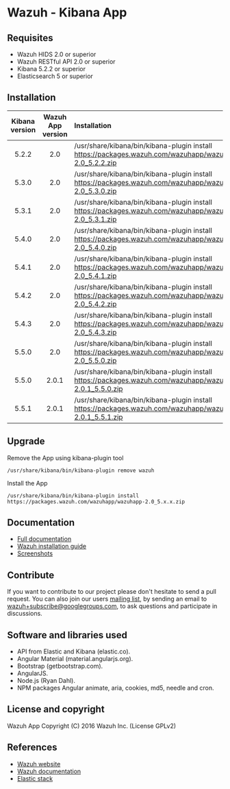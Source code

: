 # Wazuh - Kibana App

## Requisites

- Wazuh HIDS 2.0 or superior
- Wazuh RESTful API 2.0 or superior
- Kibana 5.2.2 or superior
- Elasticsearch 5 or superior

## Installation

| Kibana version | Wazuh App version | Installation |
| :---:         | :---:         |     :---      |
| 5.2.2  | 2.0  | /usr/share/kibana/bin/kibana-plugin install https://packages.wazuh.com/wazuhapp/wazuhapp-2.0_5.2.2.zip  |
| 5.3.0  | 2.0  | /usr/share/kibana/bin/kibana-plugin install https://packages.wazuh.com/wazuhapp/wazuhapp-2.0_5.3.0.zip  |
| 5.3.1  | 2.0  | /usr/share/kibana/bin/kibana-plugin install https://packages.wazuh.com/wazuhapp/wazuhapp-2.0_5.3.1.zip  |
| 5.4.0  | 2.0  | /usr/share/kibana/bin/kibana-plugin install https://packages.wazuh.com/wazuhapp/wazuhapp-2.0_5.4.0.zip  |
| 5.4.1  | 2.0  | /usr/share/kibana/bin/kibana-plugin install https://packages.wazuh.com/wazuhapp/wazuhapp-2.0_5.4.1.zip  |
| 5.4.2  | 2.0  | /usr/share/kibana/bin/kibana-plugin install https://packages.wazuh.com/wazuhapp/wazuhapp-2.0_5.4.2.zip  |
| 5.4.3  | 2.0  | /usr/share/kibana/bin/kibana-plugin install https://packages.wazuh.com/wazuhapp/wazuhapp-2.0_5.4.3.zip  |
| 5.5.0  | 2.0  | /usr/share/kibana/bin/kibana-plugin install https://packages.wazuh.com/wazuhapp/wazuhapp-2.0_5.5.0.zip  |
| 5.5.0  | 2.0.1  | /usr/share/kibana/bin/kibana-plugin install https://packages.wazuh.com/wazuhapp/wazuhapp-2.0.1_5.5.0.zip  |
| 5.5.1  | 2.0.1  | /usr/share/kibana/bin/kibana-plugin install https://packages.wazuh.com/wazuhapp/wazuhapp-2.0.1_5.5.1.zip  |

## Upgrade

Remove the App using kibana-plugin tool

```/usr/share/kibana/bin/kibana-plugin remove wazuh ```

Install the App

```/usr/share/kibana/bin/kibana-plugin install https://packages.wazuh.com/wazuhapp/wazuhapp-2.0_5.x.x.zip ```


## Documentation

* [Full documentation](https://documentation.wazuh.com)
* [Wazuh installation guide](https://documentation.wazuh.com/current/installation-guide/index.html)
* [Screenshots](https://documentation.wazuh.com/current/index.html#example-screenshots)

## Contribute

If you want to contribute to our project please don't hesitate to send a pull request. You can also join our users [mailing list](https://groups.google.com/d/forum/wazuh), by sending an email to [wazuh+subscribe@googlegroups.com](mailto:wazuh+subscribe@googlegroups.com), to ask questions and participate in discussions.

## Software and libraries used

* API from Elastic and Kibana (elastic.co).
* Angular Material (material.angularjs.org).
* Bootstrap (getbootstrap.com).
* AngularJS.
* Node.js (Ryan Dahl).
* NPM packages Angular animate, aria, cookies, md5, needle and cron.

## License and copyright

Wazuh App Copyright (C) 2016 Wazuh Inc. (License GPLv2)

## References

* [Wazuh website](https://wazuh.com)
* [Wazuh documentation](https://documentation.wazuh.com)
* [Elastic stack](https://elastic.co)
